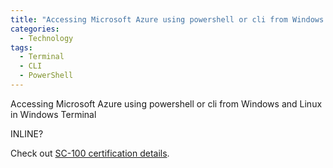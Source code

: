 ```yaml
---
title: "Accessing Microsoft Azure using powershell or cli from Windows and Linux in Windows Terminal"
categories:
  - Technology
tags:
  - Terminal
  - CLI
  - PowerShell
---
```


Accessing Microsoft Azure using powershell or cli from Windows and Linux in Windows Terminal

INLINE?

Check out [SC-100 certification details][SC-100-certification-details].

[SC-100-certification-details]: https://www.youtube.com/watch?v=qBS_Knxaz5A
